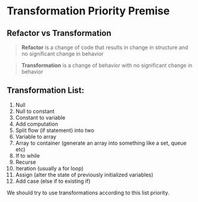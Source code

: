 # Transformation Priority Premise

## Refactor vs Transformation

> **Refactor** is a change of code that results in change in structure and no significant change in behavior

> **Transformation** is a change of behavior with no significant change in behavior

## Transformation List:
1. Null
2. Null to constant
3. Constant to variable
4. Add computation
5. Split flow (if statement) into two
6. Variable to array
7. Array to container (generate an array into something like a set, queue etc)
8. If to while
9. Recurse
10. Iteration (usually a for loop)
11. Assign (alter the state of previously initialized variables)
12. Add case (else if to existing if)

We should try to use transformations according to this list priority.